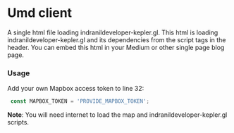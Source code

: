 # Umd client

A single html file loading indranildeveloper-kepler.gl. This html is loading indranildeveloper-kepler.gl and its dependencies from the script tags in the header. You can embed this html in your Medium or other single page blog page.


### Usage
Add your own Mapbox access token to line 32:
```js
 const MAPBOX_TOKEN = 'PROVIDE_MAPBOX_TOKEN';
```

**Note**: You will need internet to load the map and indranildeveloper-kepler.gl scripts.

